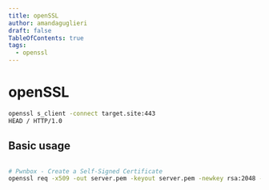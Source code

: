 ```yaml
---
title: openSSL
author: amandaguglieri
draft: false
TableOfContents: true
tags:
  - openssl
---
```


# openSSL

```bash
openssl s_client -connect target.site:443
HEAD / HTTP/1.0
```


## Basic usage


```bash

# Pwnbox - Create a Self-Signed Certificate
openssl req -x509 -out server.pem -keyout server.pem -newkey rsa:2048 -nodes -sha256 -subj '/CN=server'
```